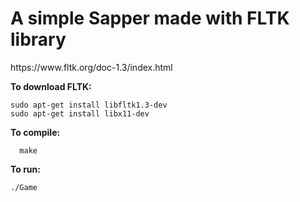 <h1>A simple Sapper made with FLTK library</h1>
https://www.fltk.org/doc-1.3/index.html

<b>To download FLTK:</b><p>
```
sudo apt-get install libfltk1.3-dev
sudo apt-get install libx11-dev
```
<b>To compile:</b><p>
```
  make
```
<b>To run:</b><p>
```
./Game
```
